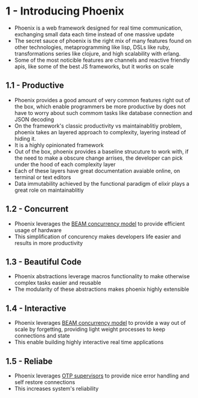 # 1 - Introducing Phoenix

- Phoenix is a web framework designed for real time communication, exchanging small data each time instead of one massive update
- The secret sauce of phoenix is the right mix of many features found on other technologies, metaprogramming like lisp, DSLs like ruby, transformations series like clojure, and high scalability with erlang.
- Some of the most noticible features are channels and reactive friendly apis, like some of the best JS frameworks, but it works on scale

## 1.1 - Productive

- Phoenix provides a good amount of very common features right out of the box, which enable programmers be more productive by does not have to worry about such commom tasks like database connection and JSON decoding
- On the framework's classic productivity vs maintainablitiy problem, phoenix takes an layered approach to complexity, layering instead of hiding it.
- It is a highly opinionated framework
- Out of the box, phoenix provides a baseline strucuture to work with, if the need to make a obscure change arrises, the developer can pick under the hood of each complexity layer
- Each of these layers have great documentation avaiable online, on terminal or text editors
- Data immutability achieved by the functional paradigm of elixir plays a great role on maintainablitiy

## 1.2 - Concurrent

- Phoenix leverages the [BEAM concurrency model](https://techfromscratch.com.br/book-notes/elixir-in-action/chapter_5.html) to provide efficient usage of hardware
- This simplification of concurency makes developers life easier and results in more productivity

## 1.3 - Beautiful Code

- Phoenix abstractions leverage macros functionality to make otherwise complex tasks easier and reusable
- The modularity of these abstractions makes phoenix highly extensible

## 1.4 - Interactive

- Phoenix leverages [BEAM concurrency model](https://techfromscratch.com.br/book-notes/elixir-in-action/chapter_5.html) to provide a way out of scale by forgetting, providing light weight processes to keep connections and state
- This enable building highly interactive real time applications

## 1.5 - Reliabe

- Phoenix leverages [OTP supervisors](https://techfromscratch.com.br/book-notes/elixir-in-action/chapter_8.html#8-3-supervisors) to provide nice error handling and self restore connections
- This increases system's reliability
